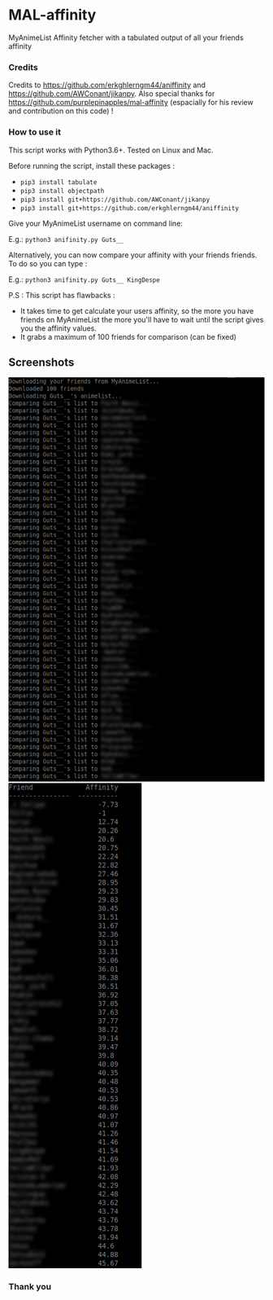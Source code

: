 # MAL-affinity

MyAnimeList Affinity fetcher with a tabulated output of all your friends affinity

### Credits 

Credits to https://github.com/erkghlerngm44/aniffinity and https://github.com/AWConant/jikanpy.
Also special thanks for https://github.com/purplepinapples/mal-affinity (espacially for his review and contribution on this code) !


### How to use it 

This script works with Python3.6+. Tested on Linux and Mac.

Before running the script, install these packages :

 - `pip3 install tabulate`
 - `pip3 install objectpath`
 - `pip3 install git+https://github.com/AWConant/jikanpy` 
 - `pip3 install git+https://github.com/erkghlerngm44/aniffinity`

Give your MyAnimeList username on command line:

E.g.: `python3 anifinity.py Guts__`

Alternatively, you can now compare your affinity with your friends friends. To do so you can type :

E.g.: `python3 anifinity.py Guts__ KingDespe`

P.S : This script has flawbacks : 
- It takes time to get calculate your users affinity, so the more you have friends on MyAnimeList the more you'll have to wait until the script gives you the affinity values.
- It grabs a maximum of 100 friends for comparison (can be fixed)

## Screenshots 

![Comparison](mal-affinity-1.png)
![Affinity-Output](affinity-output.png)

### Thank you
